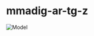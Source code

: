 # mmadig-ar-tg-z

![Model](https://github.com/JKimani77/mmadig-ar-tg-z/blob/master/raw/dbdiagram.jpg?raw=true)
